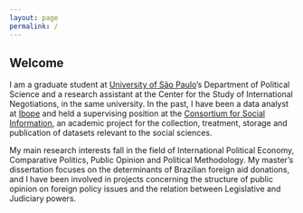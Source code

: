```yaml
---
layout: page
permalink: /
---
```


## Welcome

I am a graduate student at [University of São Paulo](www.usp.br)’s Department of Political Science and a research assistant at the Center for the Study of International Negotiations, in the same university. In the past, I have been a data analyst at [Ibope](www.ibope.com.) and held a supervising position at the [Consortium for Social Information](http://www.nadd.prp.usp.br/cis/), an academic project for the collection, treatment, storage and publication of datasets relevant to the social sciences.

My main research interests fall in the field of International Political Economy, Comparative Politics, Public Opinion and Political Methodology. My master’s dissertation focuses on the determinants of Brazilian foreign aid donations, and I have been involved in projects concerning the structure of public opinion on foreign policy issues and the relation between Legislative and Judiciary powers.